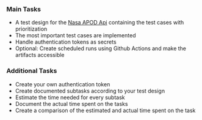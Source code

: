 ### Main Tasks
 - A test design for the [Nasa APOD Api](https://api.nasa.gov/planetary/apod/) containing the test cases with prioritization
 - The most important test cases are implemented
 - Handle authentication tokens as secrets
 - Optional: Create scheduled runs using Github Actions and make the artifacts accessible


### Additional Tasks
 - Create your own authentication token
 - Create documented subtasks according to your test design
 - Estimate the time needed for every subtask
 - Document the actual time spent on the tasks
 - Create a comparison of the estimated and actual time spent on the task